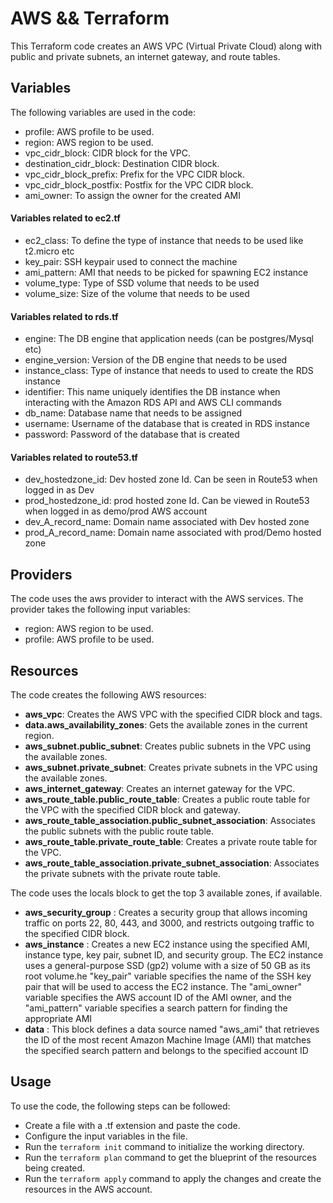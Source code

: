 # AWS && Terraform 
This Terraform code creates an AWS VPC (Virtual Private Cloud) along with public and private subnets, an internet gateway, and route tables.

## Variables
The following variables are used in the code:

- profile: AWS profile to be used.
- region: AWS region to be used. 
- vpc_cidr_block: CIDR block for the VPC.
- destination_cidr_block: Destination CIDR block.
- vpc_cidr_block_prefix: Prefix for the VPC CIDR block.
- vpc_cidr_block_postfix: Postfix for the VPC CIDR block.
- ami_owner: To assign the owner for the created AMI
  
#### **Variables related to ec2.tf**

 - ec2_class: To define the type of instance that needs to be used like t2.micro etc
 - key_pair: SSH keypair used to connect the machine 
 - ami_pattern: AMI that needs to be picked for spawning EC2 instance
 - volume_type: Type of SSD volume that needs to be used
 - volume_size: Size of the volume that needs to be used

#### **Variables related to rds.tf**

 - engine: The DB engine that application needs (can be postgres/Mysql etc)
 - engine_version: Version of the DB engine that needs to be used
 - instance_class: Type of instance that needs to used to create the RDS instance
 - identifier: This name uniquely identifies the DB instance when interacting with the Amazon RDS API and AWS CLI commands 
 - db_name: Database name that needs to be assigned 
 - username: Username of the database that is created in RDS instance
 - password: Password of the database that is created

#### **Variables related to route53.tf**

 - dev_hostedzone_id: Dev hosted zone Id. Can be seen in Route53 when logged in as Dev
 - prod_hostedzone_id: prod hosted zone Id. Can be viewed in Route53 when logged in as demo/prod AWS account
 - dev_A_record_name: Domain name associated with Dev hosted zone
 - prod_A_record_name: Domain name associated with prod/Demo hosted zone

## Providers
The code uses the aws provider to interact with the AWS services. The provider takes the following input variables:

- region: AWS region to be used.
- profile: AWS profile to be used.
## Resources
The code creates the following AWS resources:

- **aws_vpc**: Creates the AWS VPC with the specified CIDR block and tags.
- **data.aws_availability_zones**: Gets the available zones in the current region.
- **aws_subnet.public_subnet**: Creates public subnets in the VPC using the available zones.
- **aws_subnet.private_subnet**: Creates private subnets in the VPC using the available zones.
- **aws_internet_gateway**: Creates an internet gateway for the VPC.
- **aws_route_table.public_route_table**: Creates a public route table for the VPC with the specified CIDR block and gateway.
- **aws_route_table_association.public_subnet_association**: Associates the public subnets with the public route table.
- **aws_route_table.private_route_table**: Creates a private route table for the VPC.
- **aws_route_table_association.private_subnet_association**: Associates the private subnets with the private route table.

The code uses the locals block to get the top 3 available zones, if available.

- **aws_security_group** : Creates a security group that allows incoming traffic on ports 22, 80, 443, and 3000, and restricts outgoing traffic to the specified CIDR block.
- **aws_instance** : Creates a new EC2 instance using the specified AMI, instance type, key pair, subnet ID, and security group. The EC2 instance uses a general-purpose SSD (gp2) volume with a size of 50 GB as its root volume.he "key_pair" variable specifies the name of the SSH key pair that will be used to access the EC2 instance. The "ami_owner" variable specifies the AWS account ID of the AMI owner, and the "ami_pattern" variable specifies a search pattern for finding the appropriate AMI
- **data** : This block defines a data source named "aws_ami" that retrieves the ID of the most recent Amazon Machine Image (AMI) that matches the specified search pattern and belongs to the specified account ID

## Usage
To use the code, the following steps can be followed:

- Create a file with a .tf extension and paste the code.
- Configure the input variables in the file.
- Run the `terraform init` command to initialize the working directory.
- Run the `terraform plan` command to get the blueprint of the resources being created.
- Run the `terraform apply` command to apply the changes and create the resources in the AWS account.
  
